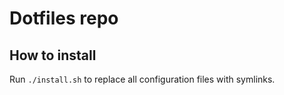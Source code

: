 # Dotfiles repo

## How to install

Run `./install.sh` to replace all configuration files with symlinks.
